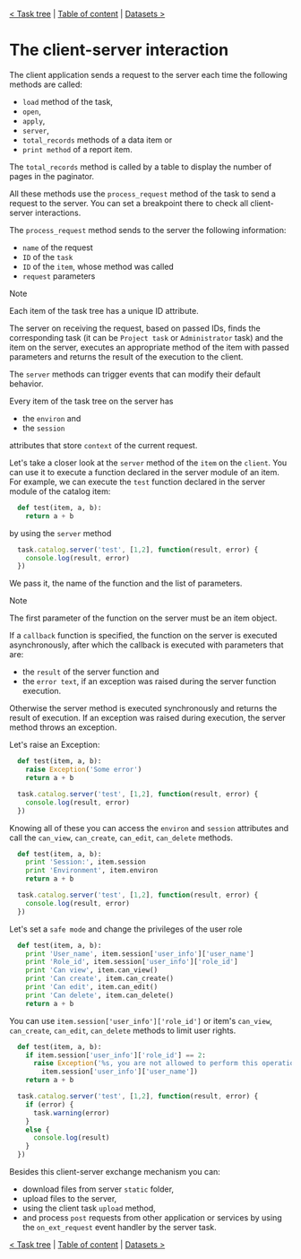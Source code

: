 [< Task tree](task_tree.md) | [Table of content](index.md) | [Datasets >](datasets.md)

# The client-server interaction

The client application sends a request to the server each time the following methods are called:
  
* `load` method of the task,
* `open`,
* `apply`,
* `server`,
* `total_records` methods of a data item or
* `print method` of a report item.

The `total_records` method is called by a table to display the number of pages in 
the paginator.

All these methods use the `process_request` method of the task to send a request 
to the server. You can set a breakpoint there to check all client-server interactions. 

The `process_request` method sends to the server the following information:

* `name` of the request
* `ID` of the `task`
* `ID` of the `item`, whose method was called
* `request` parameters

> [!Note]
> Each item of the task tree has a unique ID attribute.

The server on receiving the request, based on passed IDs, finds the corresponding 
task (it can be `Project task` or `Administrator` task) and the item on the server, executes an appropriate method of the item with passed parameters and returns the result of the execution to the client.

The `server` methods can trigger events that can modify their default behavior.

Every item of the task tree on the server has 

* the `environ` and
* the `session`

attributes that store `context` of the current request.

Let's take a closer look at the `server` method of the `item` on the `client`. You can use it to execute a function declared in the server module of an item.
For example, we can execute the `test` function declared in the server module of the catalog item:

```python
  def test(item, a, b):
    return a + b
```

by using the `server` method 

```javascript
  task.catalog.server('test', [1,2], function(result, error) {
    console.log(result, error)
  })
```

We pass it, the name of the function and the list of parameters.

> [!Note]
> The first parameter of the function on the server must be an item object.

If a `callback` function is specified, the function on the server is executed asynchronously, after which the callback is executed with parameters that are:

* the `result` of the server function and 
* the `error text`, if an exception was raised during the server function execution.

Otherwise the server method is executed synchronously and returns the result of 
execution. If an exception was raised during execution, the server method throws 
an exception.

Let's raise an Exception:

```python
  def test(item, a, b):
    raise Exception('Some error')
    return a + b
```

```javascript
  task.catalog.server('test', [1,2], function(result, error) {
    console.log(result, error)
  })
```

Knowing all of these you can access the `environ` and `session` attributes and call the `can_view`, `can_create`, `can_edit`, `can_delete` methods.

```python
  def test(item, a, b):
    print 'Session:', item.session
    print 'Environment', item.environ
    return a + b
```

```javascript
  task.catalog.server('test', [1,2], function(result, error) {
    console.log(result, error)
  })
```

Let's set a `safe mode` and change the privileges of the user role

```python
  def test(item, a, b):
    print 'User_name', item.session['user_info']['user_name']
    print 'Role_id', item.session['user_info']['role_id']
    print 'Can view', item.can_view()
    print 'Can create', item.can_create()
    print 'Can edit', item.can_edit()
    print 'Can delete', item.can_delete()
    return a + b
```

You can use `item.session['user_info']['role_id']` or item's `can_view`,
`can_create`, `can_edit`, `can_delete` methods to limit user rights.

```python
  def test(item, a, b):
    if item.session['user_info']['role_id'] == 2:
      raise Exception('%s, you are not allowed to perform this operation' % \
        item.session['user_info']['user_name'])
    return a + b
```

```javascript
  task.catalog.server('test', [1,2], function(result, error) {
    if (error) {
      task.warning(error)
    }
    else {
      console.log(result)
    }
  })
```

Besides this client-server exchange mechanism you can: 
- download files from server `static` folder, 
- upload files to the server, 
- using the client task `upload` method,
- and process `post` requests from other application or services by using the `on_ext_request` event handler by the server task.

[< Task tree](task_tree.md) | [Table of content](index.md) | [Datasets >](datasets.md)